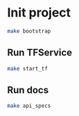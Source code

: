 # Init project

```bash
make bootstrap
```

## Run TFService

```bash
make start_tf
```

## Run docs

```bash
make api_specs
```
